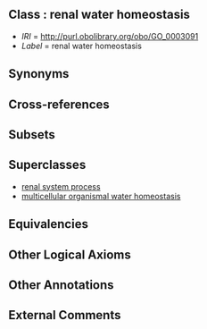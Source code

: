 
## Class : renal water homeostasis

 * *IRI* = http://purl.obolibrary.org/obo/GO_0003091
 * *Label* = renal water homeostasis

## Synonyms


## Cross-references


## Subsets


## Superclasses

 * [renal system process](../../GO/14/GO_0003014.md)
 * [multicellular organismal water homeostasis](../../GO/91/GO_0050891.md)

## Equivalencies


## Other Logical Axioms


## Other Annotations


## External Comments

